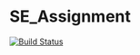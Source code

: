 # SE_Assignment

[![Build Status](https://app.travis-ci.com/SHREYANSHBHALLA/SE_Assignment.svg?token=nCWEw2NmxLFq6qEFt8qZ&branch=main)](https://app.travis-ci.com/SHREYANSHBHALLA/SE_Assignment)

